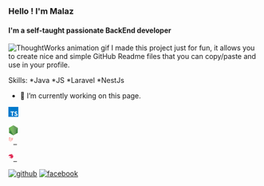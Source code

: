### Hello ! I'm Malaz
#### I'm a self-taught passionate BackEnd developer
<img 
  src="https://cdn.dribbble.com/users/2131993/screenshots/4948736/thoughtworks-gif_dribbble.gif" 
  width="900px" 
  height="500px" 
  alt="ThoughtWorks animation gif" 
/>
I made this project just for fun, it allows you to create nice and simple GitHub Readme files that you can copy/paste and use in your profile.

Skills:
*Java
*JS
*Laravel
*NestJs

- 🔭 I’m currently working on this page. 



<code><a target="_blank" rel="noopener noreferrer nofollow" href="https://raw.githubusercontent.com/github/explore/80688e429a7d4ef2fca1e82350fe8e3517d3494d/topics/typescript/typescript.png"><img height="20" alt="typescript" src="https://raw.githubusercontent.com/github/explore/80688e429a7d4ef2fca1e82350fe8e3517d3494d/topics/typescript/typescript.png" style="max-width: 100%;"></a></code>

<code><a target="_blank" rel="noopener noreferrer nofollow" href="https://raw.githubusercontent.com/github/explore/80688e429a7d4ef2fca1e82350fe8e3517d3494d/topics/nodejs/nodejs.png"><img height="20" alt="nodejs" src="https://raw.githubusercontent.com/github/explore/80688e429a7d4ef2fca1e82350fe8e3517d3494d/topics/nodejs/nodejs.png" style="max-width: 100%;"></a></code>
<code>
  <a target="_blank" rel="noopener noreferrer nofollow"
     href="https://raw.githubusercontent.com/github/explore/80688e429a7d4ef2fca1e82350fe8e3517d3494d/topics/laravel/laravel.png">
    <img align="left" height="10" alt="Laravel"
         src="https://raw.githubusercontent.com/github/explore/80688e429a7d4ef2fca1e82350fe8e3517d3494d/topics/laravel/laravel.png"
         style="max-width:100%;">
  </a>
</code><code>
  <a target="_blank" rel="noopener noreferrer nofollow"
     href="https://raw.githubusercontent.com/github/explore/37c71fdca4e12086faf8c7009793d2eb588c914e/topics/nestjs/nestjs.png">
    <img align="left" height="10" alt="NestJS"
         src="https://raw.githubusercontent.com/github/explore/37c71fdca4e12086faf8c7009793d2eb588c914e/topics/nestjs/nestjs.png"
         style="max-width:100%;">
  </a>
</code>





[<img src='https://cdn.jsdelivr.net/npm/simple-icons@3.0.1/icons/github.svg' alt='github' height='40'>](https://github.com/malaz-ahmad)  [<img src='https://cdn.jsdelivr.net/npm/simple-icons@3.0.1/icons/facebook.svg' alt='facebook' height='40'>](https://www.facebook.com/malaz.ahmad3301)  



